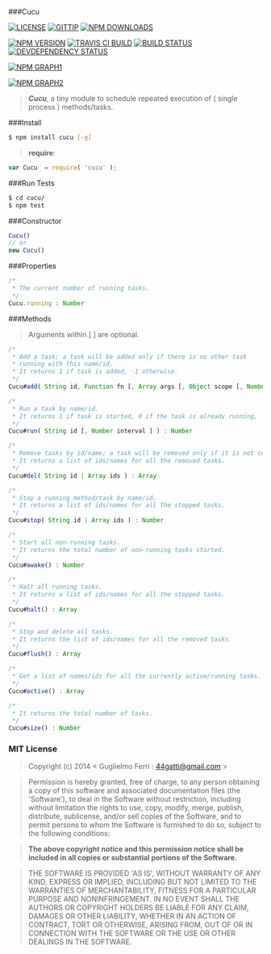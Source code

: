 ###Cucu

[![LICENSE](http://img.shields.io/badge/license-MIT-blue.svg)](https://github.com/rootslab/cucu#mit-license)
[![GITTIP](http://img.shields.io/gittip/rootslab.svg)](https://www.gittip.com/rootslab/)
[![NPM DOWNLOADS](http://img.shields.io/npm/dm/cucu.svg)](http://npm-stat.com/charts.html?package=cucu)

[![NPM VERSION](http://img.shields.io/npm/v/cucu.svg)](https://www.npmjs.org/package/cucu)
[![TRAVIS CI BUILD](http://img.shields.io/travis/rootslab/cucu.svg)](http://travis-ci.org/rootslab/cucu)
[![BUILD STATUS](http://img.shields.io/david/rootslab/cucu.svg)](https://david-dm.org/rootslab/cucu)
[![DEVDEPENDENCY STATUS](http://img.shields.io/david/dev/rootslab/cucu.svg)](https://david-dm.org/rootslab/cucu#info=devDependencies)

[![NPM GRAPH1](https://nodei.co/npm-dl/cucu.png)](https://nodei.co/npm/cucu/)

[![NPM GRAPH2](https://nodei.co/npm/cucu.png?downloads=true&stars=true)](https://nodei.co/npm/cucu/)

> **_Cucu_**, a tiny module to schedule repeated execution of ( single process ) methods/tasks.

###Install

```bash
$ npm install cucu [-g]
```

> __require__:

```javascript
var Cucu  = require( 'cucu' );
```

###Run Tests

```bash
$ cd cucu/
$ npm test
```

###Constructor

```javascript
Cucu()
// or
new Cucu()
```

###Properties

```javascript
/*
 * The current number of running tasks.
 */
Cucu.running : Number

```

###Methods

> Arguments within [ ] are optional.

```javascript
/*
 * Add a task; a task will be added only if there is no other task
 * running with this name/id.
 * It returns 1 if task is added, -1 otherwise.
 */
Cucu#add( String id, Function fn [, Array args [, Object scope [, Number interval ] ] ] ) : Number

/*
 * Run a task by name/id.
 * It returns 1 if task is started, 0 if the task is already running, -1 if no task exists.
 */
Cucu#run( String id [, Number interval ] ) : Number

/*
 * Remove tasks by id/name; a task will be removed only if it is not currently running.
 * It returns a list of ids/names for all the removed tasks.
 */
Cucu#del( String id | Array ids ) : Array

/*
 * Stop a running method/task by name/id.
 * It returns a list of ids/names for all the stopped tasks.
 */
Cucu#stop( String id | Array ids ) : Number

/*
 * Start all non-running tasks.
 * It returns the total number of non-running tasks started.
 */
Cucu#awake() : Number

/*
 * Halt all running tasks.
 * It returns a list of ids/names for all the stopped tasks.
 */
Cucu#halt() : Array

/*
 * Stop and delete all tasks.
 * It returns the list of ids/names for all the removed tasks.
 */
Cucu#flush() : Array

/*
 * Get a list of names/ids for all the currently active/running tasks.
 */
Cucu#active() : Array

/*
 * It returns the total number of tasks.
 */
Cucu#size() : Number

```

### MIT License

> Copyright (c) 2014 &lt; Guglielmo Ferri : 44gatti@gmail.com &gt;

> Permission is hereby granted, free of charge, to any person obtaining
> a copy of this software and associated documentation files (the
> 'Software'), to deal in the Software without restriction, including
> without limitation the rights to use, copy, modify, merge, publish,
> distribute, sublicense, and/or sell copies of the Software, and to
> permit persons to whom the Software is furnished to do so, subject to
> the following conditions:

> __The above copyright notice and this permission notice shall be
> included in all copies or substantial portions of the Software.__

> THE SOFTWARE IS PROVIDED 'AS IS', WITHOUT WARRANTY OF ANY KIND,
> EXPRESS OR IMPLIED, INCLUDING BUT NOT LIMITED TO THE WARRANTIES OF
> MERCHANTABILITY, FITNESS FOR A PARTICULAR PURPOSE AND NONINFRINGEMENT.
> IN NO EVENT SHALL THE AUTHORS OR COPYRIGHT HOLDERS BE LIABLE FOR ANY
> CLAIM, DAMAGES OR OTHER LIABILITY, WHETHER IN AN ACTION OF CONTRACT,
> TORT OR OTHERWISE, ARISING FROM, OUT OF OR IN CONNECTION WITH THE
> SOFTWARE OR THE USE OR OTHER DEALINGS IN THE SOFTWARE.
